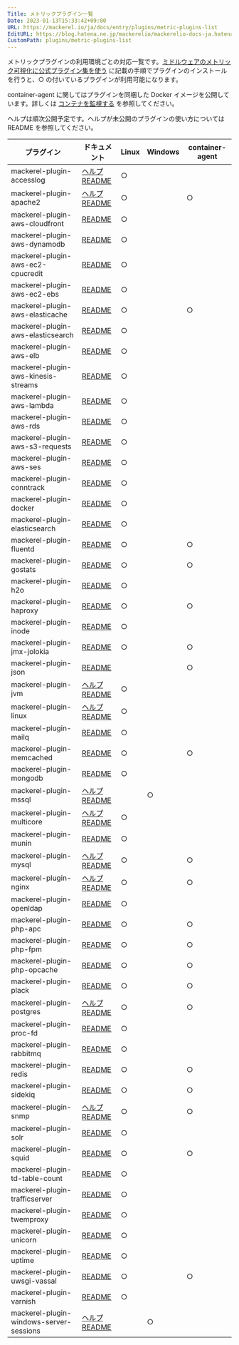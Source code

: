 ```yaml
---
Title: メトリックプラグイン一覧
Date: 2023-01-13T15:33:42+09:00
URL: https://mackerel.io/ja/docs/entry/plugins/metric-plugins-list
EditURL: https://blog.hatena.ne.jp/mackerelio/mackerelio-docs-ja.hatenablog.mackerel.io/atom/entry/4207112889953808225
CustomPath: plugins/metric-plugins-list
---
```


メトリックプラグインの利用環境ごとの対応一覧です。[ミドルウェアのメトリック可視化に公式プラグイン集を使う](https://mackerel.io/ja/docs/entry/howto/mackerel-agent-plugins) に記載の手順でプラグインのインストールを行うと、○ の付いているプラグインが利用可能になります。

container-agent に関してはプラグインを同梱した Docker イメージを公開しています。詳しくは [コンテナを監視する](https://mackerel.io/ja/docs/entry/howto/container-agent) を参照してください。

ヘルプは順次公開予定です。ヘルプが未公開のプラグインの使い方については README を参照してください。

| プラグイン                                   | ドキュメント                                                                                                                                                                                                        | Linux | Windows | container-agent |
| --------------------------------------- | ------------------------------------------------------------------------------------------------------------------------------------------------------------------------------------------------------------- | ----- | ------- | --------------- |
| mackerel-plugin-accesslog               | [ヘルプ](https://mackerel.io/ja/docs/entry/plugins/mackerel-plugin-accesslog)<br>[README](https://github.com/mackerelio/mackerel-agent-plugins/tree/master/mackerel-plugin-accesslog)                             | ○     |         |                 |
| mackerel-plugin-apache2                 | [ヘルプ](https://mackerel.io/ja/docs/entry/plugins/mackerel-plugin-apache2)<br>[README](https://github.com/mackerelio/mackerel-agent-plugins/tree/master/mackerel-plugin-apache2)                                 | ○     |         | ○               |
| mackerel-plugin-aws-cloudfront          | [README](https://github.com/mackerelio/mackerel-agent-plugins/tree/master/mackerel-plugin-aws-cloudfront)                                                                                               | ○     |         |                 |
| mackerel-plugin-aws-dynamodb            | [README](https://github.com/mackerelio/mackerel-agent-plugins/tree/master/mackerel-plugin-aws-dynamodb)                                                                                                 | ○     |         |                 |
| mackerel-plugin-aws-ec2-cpucredit       | [README](https://github.com/mackerelio/mackerel-agent-plugins/tree/master/mackerel-plugin-aws-ec2-cpucredit)                                                                                            | ○     |         |                 |
| mackerel-plugin-aws-ec2-ebs             | [README](https://github.com/mackerelio/mackerel-agent-plugins/tree/master/mackerel-plugin-aws-ec2-ebs)                                                                                                  | ○     |         |                 |
| mackerel-plugin-aws-elasticache         | [README](https://github.com/mackerelio/mackerel-agent-plugins/tree/master/mackerel-plugin-aws-elasticache)                                                                                              | ○     |         | ○               |
| mackerel-plugin-aws-elasticsearch       | [README](https://github.com/mackerelio/mackerel-agent-plugins/tree/master/mackerel-plugin-aws-elasticsearch)                                                                                            | ○     |         |                 |
| mackerel-plugin-aws-elb                 | [README](https://github.com/mackerelio/mackerel-agent-plugins/tree/master/mackerel-plugin-aws-elb)                                                                                                      | ○     |         |                 |
| mackerel-plugin-aws-kinesis-streams     | [README](https://github.com/mackerelio/mackerel-agent-plugins/tree/master/mackerel-plugin-aws-kinesis-streams)                                                                                          | ○     |         |                 |
| mackerel-plugin-aws-lambda              | [README](https://github.com/mackerelio/mackerel-agent-plugins/tree/master/mackerel-plugin-aws-lambda)                                                                                                   | ○     |         |                 |
| mackerel-plugin-aws-rds                 | [README](https://github.com/mackerelio/mackerel-agent-plugins/tree/master/mackerel-plugin-aws-rds)                                                                                                      | ○     |         |                 |
| mackerel-plugin-aws-s3-requests         | [README](https://github.com/mackerelio/mackerel-agent-plugins/tree/master/mackerel-plugin-aws-s3-requests)                                                                                              | ○     |         |                 |
| mackerel-plugin-aws-ses                 | [README](https://github.com/mackerelio/mackerel-agent-plugins/tree/master/mackerel-plugin-aws-ses)                                                                                                      | ○     |         |                 |
| mackerel-plugin-conntrack               | [README](https://github.com/mackerelio/mackerel-agent-plugins/tree/master/mackerel-plugin-conntrack)                                                                                                    | ○     |         |                 |
| mackerel-plugin-docker                  | [README](https://github.com/mackerelio/mackerel-agent-plugins/tree/master/mackerel-plugin-docker)                                                                                                       | ○     |         |                 |
| mackerel-plugin-elasticsearch           | [README](https://github.com/mackerelio/mackerel-agent-plugins/tree/master/mackerel-plugin-elasticsearch)                                                                                                | ○     |         |                 |
| mackerel-plugin-fluentd                 | [README](https://github.com/mackerelio/mackerel-agent-plugins/tree/master/mackerel-plugin-fluentd)                                                                                                      | ○     |         | ○               |
| mackerel-plugin-gostats                 | [README](https://github.com/mackerelio/mackerel-agent-plugins/tree/master/mackerel-plugin-gostats)                                                                                                      | ○     |         | ○               |
| mackerel-plugin-h2o                     | [README](https://github.com/mackerelio/mackerel-agent-plugins/tree/master/mackerel-plugin-h2o)                                                                                                          | ○     |         |                 |
| mackerel-plugin-haproxy                 | [README](https://github.com/mackerelio/mackerel-agent-plugins/tree/master/mackerel-plugin-haproxy)                                                                                                      | ○     |         | ○               |
| mackerel-plugin-inode                   | [README](https://github.com/mackerelio/mackerel-agent-plugins/tree/master/mackerel-plugin-inode)                                                                                                        | ○     |         |                 |
| mackerel-plugin-jmx-jolokia             | [README](https://github.com/mackerelio/mackerel-agent-plugins/tree/master/mackerel-plugin-jmx-jolokia)                                                                                                  | ○     |         | ○               |
| mackerel-plugin-json                    | [README](https://github.com/mackerelio/mackerel-plugin-json)                                                                                                                                            |       |         | ○                |
| mackerel-plugin-jvm                     | [ヘルプ](https://mackerel.io/ja/docs/entry/plugins/mackerel-plugin-jvm)<br>[README](https://github.com/mackerelio/mackerel-agent-plugins/tree/master/mackerel-plugin-jvm)                                         | ○     |         |                 |
| mackerel-plugin-linux                   | [ヘルプ](https://mackerel.io/ja/docs/entry/plugins/mackerel-plugin-linux)<br>[README](https://github.com/mackerelio/mackerel-agent-plugins/tree/master/mackerel-plugin-linux)                                     | ○     |         |                 |
| mackerel-plugin-mailq                   | [README](https://github.com/mackerelio/mackerel-agent-plugins/tree/master/mackerel-plugin-mailq)                                                                                                        | ○     |         |                 |
| mackerel-plugin-memcached               | [README](https://github.com/mackerelio/mackerel-agent-plugins/tree/master/mackerel-plugin-memcached)                                                                                                    | ○     |         | ○               |
| mackerel-plugin-mongodb                 | [README](https://github.com/mackerelio/mackerel-plugin-mongodb)                                                                                                      | ○     |         |                 |
| mackerel-plugin-mssql                   | [ヘルプ](https://mackerel.io/ja/docs/entry/plugins/mackerel-plugin-mssql)<br>[README](https://github.com/mackerelio/mackerel-agent-plugins/tree/master/mackerel-plugin-mssql)                                     |       | ○       |                 |
| mackerel-plugin-multicore               | [ヘルプ](https://mackerel.io/ja/docs/entry/plugins/mackerel-plugin-multicore)<br>[README](https://github.com/mackerelio/mackerel-agent-plugins/tree/master/mackerel-plugin-multicore)                             | ○     |         |                 |
| mackerel-plugin-munin                   | [README](https://github.com/mackerelio/mackerel-agent-plugins/tree/master/mackerel-plugin-munin)                                                                                                        | ○     |         |                 |
| mackerel-plugin-mysql                   | [ヘルプ](https://mackerel.io/ja/docs/entry/plugins/mackerel-plugin-mysql)<br>[README](https://github.com/mackerelio/mackerel-plugin-mysql)                           | ○     |         | ○               |
| mackerel-plugin-nginx                   | [ヘルプ](https://mackerel.io/ja/docs/entry/plugins/mackerel-plugin-nginx)<br>[README](https://github.com/mackerelio/mackerel-agent-plugins/tree/master/mackerel-plugin-nginx)                            | ○     |         | ○               |
| mackerel-plugin-openldap                | [README](https://github.com/mackerelio/mackerel-agent-plugins/tree/master/mackerel-plugin-openldap)                                                                                                     | ○     |         |                 |
| mackerel-plugin-php-apc                 | [README](https://github.com/mackerelio/mackerel-agent-plugins/tree/master/mackerel-plugin-php-apc)                                                                                                      | ○     |         | ○               |
| mackerel-plugin-php-fpm                 | [README](https://github.com/mackerelio/mackerel-agent-plugins/tree/master/mackerel-plugin-php-fpm)                                                                                                      | ○     |         | ○               |
| mackerel-plugin-php-opcache             | [README](https://github.com/mackerelio/mackerel-agent-plugins/tree/master/mackerel-plugin-php-opcache)                                                                                                  | ○     |         | ○               |
| mackerel-plugin-plack                   | [README](https://github.com/mackerelio/mackerel-agent-plugins/tree/master/mackerel-plugin-plack)                                                                                                        | ○     |         | ○               |
| mackerel-plugin-postgres                | [ヘルプ](https://mackerel.io/ja/docs/entry/plugins/mackerel-plugin-postgres)<br>[README](https://github.com/mackerelio/mackerel-agent-plugins/tree/master/mackerel-plugin-postgres)                                                                                                     | ○     |         | ○               |
| mackerel-plugin-proc-fd                 | [README](https://github.com/mackerelio/mackerel-agent-plugins/tree/master/mackerel-plugin-proc-fd)                                                                                                      | ○     |         |                 |
| mackerel-plugin-rabbitmq                | [README](https://github.com/mackerelio/mackerel-agent-plugins/tree/master/mackerel-plugin-rabbitmq)                                                                                                     | ○     |         |                 |
| mackerel-plugin-redis                   | [README](https://github.com/mackerelio/mackerel-agent-plugins/tree/master/mackerel-plugin-redis)                                                                                                        | ○     |         | ○               |
| mackerel-plugin-sidekiq                 | [README](https://github.com/mackerelio/mackerel-agent-plugins/tree/master/mackerel-plugin-sidekiq)                                                                                                      | ○     |         | ○               |
| mackerel-plugin-snmp                    | [ヘルプ](https://mackerel.io/ja/docs/entry/plugins/mackerel-plugin-snmp)<br>[README]()                                                                                                                            | ○     |         | ○               |
| mackerel-plugin-solr                    | [README](https://github.com/mackerelio/mackerel-agent-plugins/tree/master/mackerel-plugin-solr)                                                                                                         | ○     |         |                 |
| mackerel-plugin-squid                   | [README](https://github.com/mackerelio/mackerel-agent-plugins/tree/master/mackerel-plugin-squid)                                                                                                        | ○     |         | ○               |
| mackerel-plugin-td-table-count          | [README](https://github.com/mackerelio/mackerel-agent-plugins/tree/master/mackerel-plugin-td-table-count)                                                                                               | ○     |         |                 |
| mackerel-plugin-trafficserver           | [README](https://github.com/mackerelio/mackerel-agent-plugins/tree/master/mackerel-plugin-trafficserver)                                                                                                | ○     |         |                 |
| mackerel-plugin-twemproxy               | [README](https://github.com/mackerelio/mackerel-agent-plugins/tree/master/mackerel-plugin-twemproxy)                                                                                                    | ○     |         |                 |
| mackerel-plugin-unicorn                 | [README](https://github.com/mackerelio/mackerel-agent-plugins/tree/master/mackerel-plugin-unicorn)                                                                                                      | ○     |         |                 |
| mackerel-plugin-uptime                  | [README](https://github.com/mackerelio/mackerel-agent-plugins/tree/master/mackerel-plugin-uptime)                                                                                                       | ○     |         |                 |
| mackerel-plugin-uwsgi-vassal            | [README](https://github.com/mackerelio/mackerel-agent-plugins/tree/master/mackerel-plugin-uwsgi-vassal)                                                                                                 | ○     |         | ○               |
| mackerel-plugin-varnish                 | [README](https://github.com/mackerelio/mackerel-agent-plugins/tree/master/mackerel-plugin-varnish)                                                                                                      | ○     |         |                 |
| mackerel-plugin-windows-server-sessions | [ヘルプ](https://mackerel.io/ja/docs/entry/plugins/mackerel-plugin-windows-server-sessions)<br>[README](https://github.com/mackerelio/mackerel-agent-plugins/tree/master/mackerel-plugin-windows-server-sessions) |       | ○       |                 |
